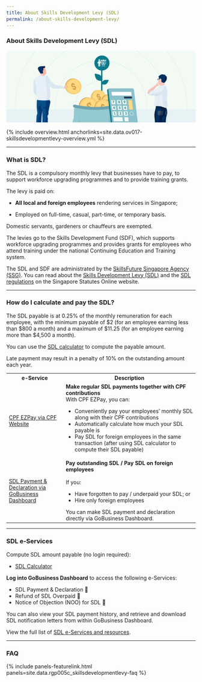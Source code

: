 ```yaml
---
title: About Skills Development Levy (SDL)
permalink: /about-skills-development-levy/
---
```


### About Skills Development Levy (SDL)

![Skills Development Levy](/images/sdlsign.jpg)

{% include overview.html anchorlinks=site.data.ov017-skillsdevelopmentlevy-overview.yml %}

---

<a name="sdl_intro"></a>
### What is SDL?

The SDL is a compulsory monthly levy that businesses have to pay, to support workforce upgrading programmes and to provide training grants.

The levy is paid on:

- **All local and foreign employees** rendering services in Singapore;

- Employed on full-time, casual, part-time, or temporary basis.

Domestic servants, gardeners or chauffeurs are exempted.


The levies go to the Skills Development Fund (SDF), which supports workforce upgrading programmes and provides grants for employees who attend training under the national Continuing Education and Training system.

The SDL and SDF are administrated by the [SkillsFuture Singapore Agency (SSG)](https://www.skillsfuture.gov.sg/). You can read about the [Skills Development Levy (SDL)](www.placeholder.com) and the [SDL regulations](www.placeholder.com) on the Singapore Statutes Online website.

---

<a name="sdl_eservices"></a>
### How do I calculate and pay the SDL?

The SDL payable is at 0.25% of the monthly remuneration for each employee, with the minimum payable of $2 (for an employee earning less than $800 a month) and a maximum of $11.25 (for an employee earning more than $4,500 a month).

You can use the [SDL calculator](www.placeholder.com) to compute the payable amount.

Late payment may result in a penalty of 10% on the outstanding amount each year.

<table>
<tr>
    <th style='width: 30%;'> <b>e-Service</b> </th>
    <th style='width: auto;'> <b>Description</b> </th>
</tr>
<tr>
    <td> 
        <a href="www.placeholder.com" target="_blank" rel="noopener">CPF EZPay via CPF Website</a>
    </td>
    <td>
        <b>Make regular SDL payments together with CPF contributions</b><br>
        With CPF EZPay, you can:
        <ul>
            <li>Conveniently pay your employees’ monthly SDL along with their CPF contributions</li>
            <li>Automatically calculate how much your SDL payable is</li>
            <li>Pay SDL for foreign employees in the same transaction (after using SDL calculator to compute their SDL payable)</li>
        </ul>
    </td>
</tr>
<tr>
    <td> 
        <a href="www.placeholder.com" target="_blank" rel="noopener">SDL Payment & Declaration via GoBusiness Dashboard</a>
    </td>
    <td>
        <b>Pay outstanding SDL / Pay SDL on foreign employees</b><br><br>
        If you:
        <ul>
            <li>Have forgotten to pay / underpaid your SDL; or </li>
            <li>Hire only foreign employees</li>
        </ul>
        You can make SDL payment and declaration directly via GoBusiness Dashboard.
    </td>
</tr>
</table>

---

<a name="SDL-e-services"></a>
### SDL e-Services

Compute SDL amount payable (no login required):

- [SDL Calculator](www.placeholder.com)

**Log into GoBusiness Dashboard** to access the following e-Services:
- SDL Payment & Declaration 
- Refund of SDL Overpaid 
- Notice of Objection (NOO) for SDL 

You can also view your SDL payment history, and retrieve and download SDL notification letters from within GoBusiness Dashboard.

View the full list of [SDL e-Services and resources](www.placeholder.com).

---

<a name="sdl_faq"></a>
### FAQ

{% include panels-featurelink.html panels=site.data.rgp005c_skillsdevelopmentlevy-faq %}